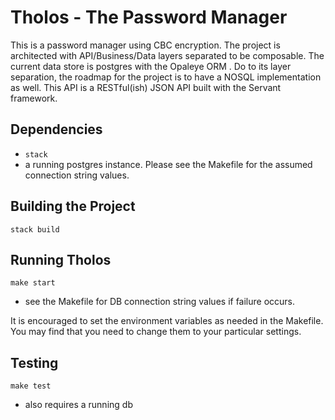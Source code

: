 # Tholos - The Password Manager

This is a password manager using CBC encryption. The project is architected with API/Business/Data layers separated to be composable. The current data store is postgres with the Opaleye ORM . Do to its layer separation, the roadmap for the project is to have a NOSQL implementation as well. This API is a RESTful(ish) JSON API built with the Servant framework.

## Dependencies
* `stack`
* a running postgres instance. Please see the Makefile for the assumed connection string values. 


## Building the Project

```stack build```

## Running Tholos

```make start```

* see the Makefile for DB connection string values if failure occurs.

It is encouraged to set the environment variables as needed in the Makefile. You may find that you need to change them to your particular settings.

## Testing

```make test```
* also requires a running db
